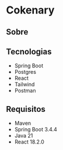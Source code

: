 # Cokenary

## Sobre


## Tecnologias

- Spring Boot
- Postgres
- React
- Tailwind
- Postman

## Requisitos

- Maven
- Spring Boot 3.4.4
- Java 21
- React 18.2.0
